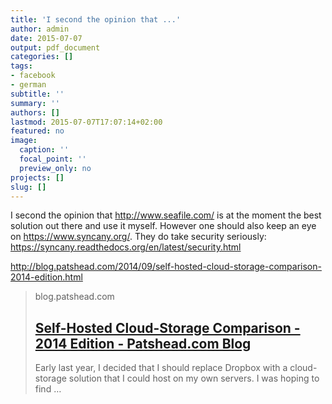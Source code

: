 ```yaml
---
title: 'I second the opinion that ...'
author: admin
date: 2015-07-07
output: pdf_document
categories: []
tags:
- facebook
- german
subtitle: ''
summary: ''
authors: []
lastmod: 2015-07-07T17:07:14+02:00
featured: no
image:
  caption: ''
  focal_point: ''
  preview_only: no
projects: []
slug: []
---
```

I second the opinion that http://www.seafile.com/ is at the moment the best solution out there and use it myself. However one should also keep an eye on https://www.syncany.org/. They do take security seriously: https://syncany.readthedocs.org/en/latest/security.html﻿

http://blog.patshead.com/2014/09/self-hosted-cloud-storage-comparison-2014-edition.html
> blog.patshead.com
> ## [Self-Hosted Cloud-Storage Comparison - 2014 Edition - Patshead.com Blog](http://blog.patshead.com/2014/09/self-hosted-cloud-storage-comparison-2014-edition.html)
>
>Early last year, I decided that I should replace Dropbox with a cloud-storage solution that I could host on my own servers. I was hoping to find …

